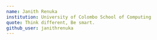 ```yaml
---
name: Janith Renuka
institution: University of Colombo School of Computing
quote: Think different, Be smart.
github_user: janithrenuka
---
```


